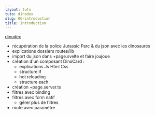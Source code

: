 ```yaml
---
layout: tuto
tuto: dinodex
slug: 00-introduction
title: Introduction
---
```


[dinodex](/dinodex)

- récupération de la police Jurassic Parc & du json avec les dinosaures
- explications dossiers routes/lib
- import du json dans +page.svelte et faire joujoue
- création d'un composant DinoCard :
  - explications Js Html Css
  - structure if
  - hot reloading
  - structure each
- création +page.server.ts
- filtres avec binding
- filtres avec form natif
  - gérer plus de filtres
- route avec paramètre
